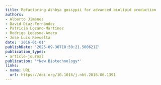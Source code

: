 ```yaml
---
title: Refactoring Ashbya gossypii for advanced biolipid production
authors:
- Alberto Jiménez
- David Díaz-Fernández
- Patricia Lozano‐Martínez
- Rodrigo Ledesma‐Amaro
- José Luis Revuelta
date: '2016-01-01'
publishDate: '2025-09-30T18:50:21.500621Z'
publication_types:
- article-journal
publication: '*New Biotechnology*'
links:
- name: URL
  url: https://doi.org/10.1016/j.nbt.2016.06.1391
---
```

